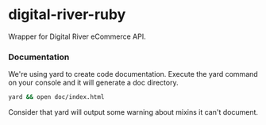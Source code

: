 digital-river-ruby
==================

Wrapper for Digital River eCommerce API.

### Documentation
We're using yard to create code documentation.
Execute the yard command on your console and it will generate a doc directory.

```bash
yard && open doc/index.html
```

Consider that yard will output some warning about mixins it can't document.
